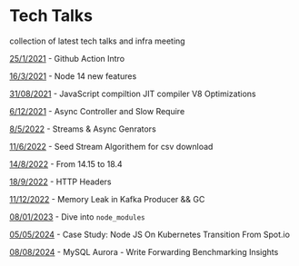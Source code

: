 # Tech Talks

collection of latest tech talks and infra meeting 

[25/1/2021](https://github.com/ntedgi/Demand-TechTalks/tree/main/Github%20Actions) - Github Action Intro

[16/3/2021](https://github.com/ntedgi/Demand-TechTalks/tree/main/Node%2014%20new%20features) - Node 14 new features 

[31/08/2021](https://github.com/ntedgi/node-v8-optimization) - JavaScript compiltion JIT compiler V8 Optimizations 

[6/12/2021](https://github.com/ntedgi/Demand-TechTalks/tree/main/Async%20Controller%20and%20Slow%20Require) - Async Controller and Slow Require

[8/5/2022](https://github.com/ntedgi/Demand-TechTalks/tree/main/Streams%20%26%20Async%20Genrators) - Streams & Async Genrators

[11/6/2022](https://github.com/ntedgi/Demand-TechTalks/blob/main/Seed%20Stream.pptx) - Seed Stream Algorithem for csv download

[14/8/2022](https://github.com/ntedgi/Demand-TechTalks/tree/main/from%20Node14%20to%2018_4) - From 14.15 to 18.4

[18/9/2022](https://github.com/ntedgi/Demand-TechTalks/tree/main/from%20Node14%20to%2018_4) - HTTP Headers

[11/12/2022](https://github.com/ntedgi/Demand-TechTalks/tree/main/GC%26memLeaks) - Memory Leak in Kafka Producer && GC

[08/01/2023](https://github.com/ntedgi/Demand-TechTalks/tree/main/node-modules) - Dive into `node_modules`

[05/05/2024](https://github.com/ntedgi/Demand-TechTalks/tree/main//Write%20Forwarding%20Benchmarking%20Insights) - Case Study: Node JS On Kubernetes Transition From Spot.io

[08/08/2024](https://github.com/ntedgi/Demand-TechTalks/tree/main//Write%20Forwarding%20Benchmarking%20Insights) - MySQL Aurora -  Write Forwarding Benchmarking Insights


